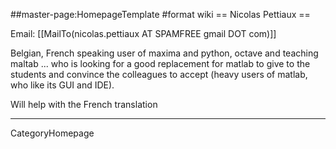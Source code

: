 ##master-page:HomepageTemplate
#format wiki
== Nicolas Pettiaux ==

Email: [[MailTo(nicolas.pettiaux AT SPAMFREE gmail DOT com)]]

Belgian, French speaking user of maxima and python, octave and teaching maltab ... who is looking for a good replacement for matlab to give to the students and convince the colleagues to accept (heavy users of matlab, who like its GUI and IDE).

Will help with the French translation 

----
CategoryHomepage
